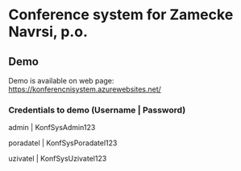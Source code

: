 # Conference system for Zamecke Navrsi, p.o.

## Demo

Demo is available on web page: https://konferencnisystem.azurewebsites.net/

### Credentials to demo (Username | Password)

admin | KonfSysAdmin123

poradatel | KonfSysPoradatel123

uzivatel | KonfSysUzivatel123